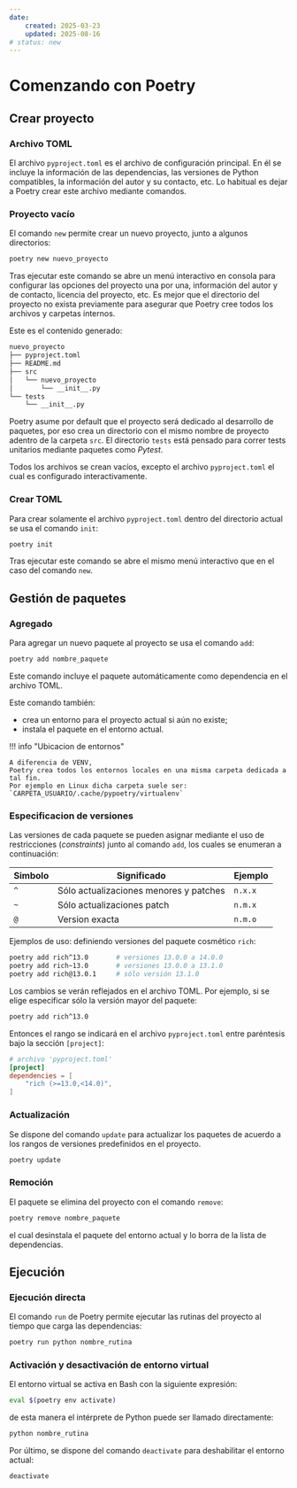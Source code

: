 ```yaml
---
date:
    created: 2025-03-23
    updated: 2025-08-16
# status: new
---
```


# Comenzando con Poetry



## Crear proyecto

### Archivo TOML

El archivo `pyproject.toml` es el archivo de configuración principal.
En él se incluye la información de las dependencias,
las versiones de Python compatibles,
la información del autor y su contacto,
etc.
Lo habitual es dejar a Poetry crear este archivo mediante comandos.

### Proyecto vacío

El comando `new` permite crear un nuevo proyecto,
junto a algunos directorios:

```bash title="Nuevo proyecto"
poetry new nuevo_proyecto
```

Tras ejecutar este comando
se abre un menú interactivo en consola para configurar las opciones del proyecto una por una,
información del autor y de contacto,
licencia del proyecto, etc.
Es mejor que el directorio del proyecto no exista previamente para asegurar que Poetry cree todos los archivos y carpetas internos.

Este es el contenido generado:

```bash title="Nuevo proyecto - arbol de archivos"
nuevo_proyecto
├── pyproject.toml
├── README.md
├── src
│   └── nuevo_proyecto
│       └── __init__.py
└── tests
    └── __init__.py
```

Poetry asume por default que el proyecto será dedicado al desarrollo de paquetes,
por eso crea un directorio con el mismo nombre de proyecto adentro de la carpeta `src`.
El directorio `tests`
está pensado para correr tests unitarios
mediante paquetes como *Pytest*.


Todos los archivos se crean vacíos, excepto el archivo `pyproject.toml`
el cual es configurado interactivamente.



### Crear TOML

Para crear solamente el archivo `pyproject.toml` dentro del directorio actual se usa el comando `init`:

```bash title="Nuevo archivo de proyecto"
poetry init
```

Tras ejecutar este comando
se abre el mismo menú interactivo que en el caso del comando `new`.


## Gestión de paquetes 

### Agregado

Para agregar un nuevo paquete al proyecto
se usa el comando `add`:

```bash title="Paquetes - agregar"
poetry add nombre_paquete
```
Este comando incluye el paquete automáticamente como dependencia en el archivo TOML.

Este comando también:

- crea un entorno para el proyecto actual si aún no existe;
- instala el paquete en el entorno actual.


!!! info "Ubicacion de entornos"

    A diferencia de VENV,
    Poetry crea todos los entornos locales en una misma carpeta dedicada a tal fin.
    Por ejemplo en Linux dicha carpeta suele ser:
    `CARPETA_USUARIO/.cache/pypoetry/virtualenv`



### Especificacion de versiones

Las versiones de cada paquete
se pueden asignar mediante el uso de restricciones
(*constraints*)
junto al comando `add`,
los cuales se enumeran a continuación:


| Simbolo | Significado | Ejemplo|
|---|---|---|
| `^` |Sólo actualizaciones menores y patches | `n.x.x` |
| `~` | Sólo actualizaciones patch | `n.m.x` |
| `@` | Version exacta | `n.m.o` |




Ejemplos de uso: definiendo versiones del paquete cosmético `rich`:

```bash title="Paquete - agregar (ejemplos)"
poetry add rich^13.0       # versiones 13.0.0 a 14.0.0 
poetry add rich~13.0       # versiones 13.0.0 a 13.1.0 
poetry add rich@13.0.1     # sólo versión 13.1.0
```

Los cambios se verán reflejados en el archivo TOML.
Por ejemplo, si se elige especificar sólo la versión mayor del paquete:

```bash title="Paquetes - agregar version mayor"
poetry add rich^13.0 
```
Entonces el rango se indicará en el archivo `pyproject.toml`
entre paréntesis
bajo la sección `[project]`:

``` toml title="TOML - dependencias"
# archivo 'pyproject.toml'
[project]
dependencies = [
    "rich (>=13.0,<14.0)",
]
```


### Actualización

Se dispone del comando `update` para actualizar los paquetes
de acuerdo a los rangos de versiones predefinidos en el proyecto.

```bash title="Paquetes - actualización"
poetry update
```

### Remoción


El paquete se elimina del proyecto con el comando `remove`:

```bash title="Paquetes - remover"
poetry remove nombre_paquete
```
el cual desinstala el paquete del entorno actual y lo borra de la lista de dependencias.



## Ejecución

### Ejecución directa

El comando `run` de Poetry permite ejecutar las rutinas del proyecto 
al tiempo que carga las dependencias:

```bash title="Entorno virtual - comando run"
poetry run python nombre_rutina
```


### Activación y desactivación de entorno virtual


El entorno virtual se activa en Bash con la siguiente expresión:

```bash title="Entorno virtual - activar"
eval $(poetry env activate)
```

de esta manera el intérprete de Python puede ser llamado directamente:

```bash title="Entorno virtual - ejecutar rutina"
python nombre_rutina
```

Por último,
se dispone del comando `deactivate`
para deshabilitar el entorno actual:

```bash title="Entorno virtual - desactivar"
deactivate
```
